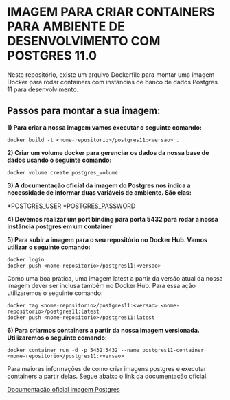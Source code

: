 # IMAGEM PARA CRIAR CONTAINERS PARA AMBIENTE DE DESENVOLVIMENTO COM POSTGRES 11.0

Neste repositório, existe um arquivo Dockerfile para montar uma imagem Docker para rodar containers com instâncias de banco de dados Postgres 11 para desenvolvimento.

## Passos para montar a sua imagem:

**1) Para criar a nossa imagem vamos executar o seguinte comando:**

```docker
docker build -t <nome-repositorio>/postgres11:<versao> .
```
**2) Criar um volume docker para gerenciar os dados da nossa base de dados usando o seguinte comando:**

```docker
docker volume create postgres_volume
```
**3) A documentação oficial da imagem do Postgres nos indica a necessidade de informar duas variáveis de ambiente. São elas:**

*POSTGRES_USER
*POSTGRES_PASSWORD

**4) Devemos realizar um port binding para porta 5432 para rodar a nossa instância postgres em um container**

**5) Para subir a imagem para o seu repositório no Docker Hub. Vamos utilizar o seguinte comando:**

```docker
docker login
docker push <nome-repositorio>/postgres11:<versao> 
```
Como uma boa prática, uma imagem latest a partir da versão atual da nossa imagem dever ser inclusa também no Docker Hub. Para essa ação utilizaremos o seguinte comando:

```docker
docker tag <nome-repositorio>/postgres11:<versao> <nome-repositorio>/postgres11:latest
docker push <nome-repositorio>/postgres11:latest
```
**6) Para criarmos containers a partir da nossa imagem versionada. Utilizaremos o seguinte comando:**

```docker
docker container run -d -p 5432:5432 --name postgres11-container <nome-repositorio>/postgres11:<versao>
```
Para maiores informações de como criar imagens postgres e executar containers a partir delas. Segue abaixo o link da documentação oficial.

[Documentação oficial imagem Postgres](https://hub.docker.com/_/postgres)

